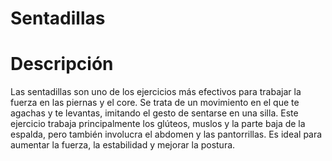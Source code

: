 # Sentadillas

# Descripción 
Las sentadillas son uno de los ejercicios más efectivos para trabajar la fuerza en las piernas y el core. 
Se trata de un movimiento en el que te agachas y te levantas, imitando el gesto de sentarse en una silla. Este ejercicio trabaja principalmente los glúteos, muslos y la parte baja de la espalda, pero también involucra el abdomen y las pantorrillas.
Es ideal para aumentar la fuerza, la estabilidad y mejorar la postura.

